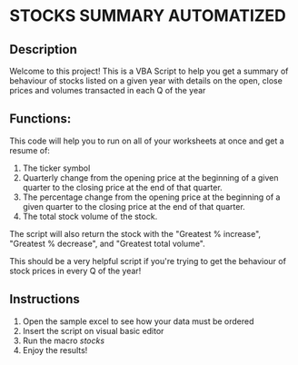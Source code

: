 # STOCKS SUMMARY AUTOMATIZED

## Description

Welcome to this project! This is a VBA Script to help you get a summary of behaviour of stocks listed on a given year with details on the open, close prices and volumes transacted in each Q of the year

## Functions:

This code will help you to run on all of your worksheets at once and get a resume of:

1. The ticker symbol
2. Quarterly change from the opening price at the beginning of a given quarter to the closing price at the end of that quarter.
3. The percentage change from the opening price at the beginning of a given quarter to the closing price at the end of that quarter.
4. The total stock volume of the stock.


The script will also return the stock with the "Greatest % increase", "Greatest % decrease", and "Greatest total volume".

This should be a very helpful script if you're trying to get the behaviour of stock prices in every Q of the year!

## Instructions

1. Open the sample excel to see how your data must be ordered
2. Insert the script on visual basic editor
3. Run the macro _stocks_
4. Enjoy the results!

